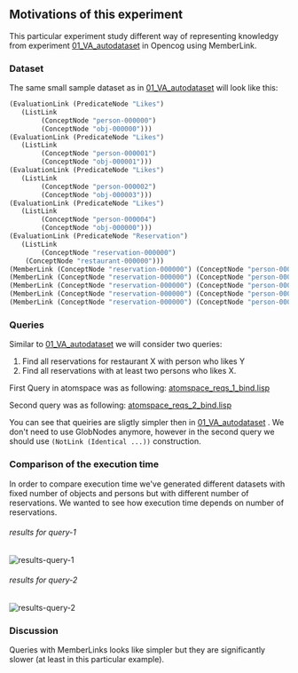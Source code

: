 ﻿## Motivations of this experiment

This particular experiment study different way of representing
knowledgy from experiment [01_VA_autodataset](../01_VA_autodataset) in
Opencog using MemberLink.

### Dataset

The same small sample dataset as in [01_VA_autodataset](../01_VA_autodataset) will look like this:

```scheme
(EvaluationLink (PredicateNode "Likes") 
   (ListLink 
        (ConceptNode "person-000000") 
        (ConceptNode "obj-000000")))
(EvaluationLink (PredicateNode "Likes") 
   (ListLink 
        (ConceptNode "person-000001") 
        (ConceptNode "obj-000001")))
(EvaluationLink (PredicateNode "Likes") 
   (ListLink 
        (ConceptNode "person-000002") 
        (ConceptNode "obj-000003")))
(EvaluationLink (PredicateNode "Likes") 
   (ListLink 
        (ConceptNode "person-000004") 
        (ConceptNode "obj-000000")))
(EvaluationLink (PredicateNode "Reservation") 
   (ListLink 
        (ConceptNode "reservation-000000") 
	(ConceptNode "restaurant-000000")))
(MemberLink (ConceptNode "reservation-000000") (ConceptNode "person-000000"))
(MemberLink (ConceptNode "reservation-000000") (ConceptNode "person-000001"))
(MemberLink (ConceptNode "reservation-000000") (ConceptNode "person-000002"))
(MemberLink (ConceptNode "reservation-000000") (ConceptNode "person-000003"))
(MemberLink (ConceptNode "reservation-000000") (ConceptNode "person-000004"))    
``` 
### Queries

Similar to [01_VA_autodataset](../01_VA_autodataset) we will consider two queries:

1. Find all reservations for restaurant X with person who likes Y
2. Find all reservations with at least two persons who likes X.

First Query in atomspace was as following: [atomspace_reqs_1_bind.lisp](atomspace_reqs_1_bind.lisp)

Second query was as following:  [atomspace_reqs_2_bind.lisp](atomspace_reqs_2_bind.lisp)

You can see that queiries are sligtly simpler then in
[01_VA_autodataset](../01_VA_autodataset) . We don't need to use
GlobNodes anymore, however in the second query we should use
```(NotLink (Identical ...))``` construction.

### Comparison of the execution time

In order to compare execution time we've generated different datasets with fixed number of objects and persons but with different number of reservations. We wanted to see how execution time depends on number of reservations.

###### results for query-1

![results-query-1](time_check/cmp_atomspace_req1.png)

###### results for query-2

![results-query-2](time_check/cmp_atomspace_req2.png)


### Discussion

Queries with MemberLinks looks like simpler but they are significantly
slower (at least in this particular example).
